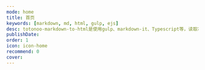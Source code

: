 ```yaml
---
mode: home
title: 首页
keywords: [markdown, md, html, gulp, ejs]
desc: totonoo-markdown-to-html是使用gulp、markdown-it、Typescript等，读取本地markdown文档生成静态网站。带通用的seo属性，并能通过关键字生成tag列表界面，且可搜索可分页。还提供文集模式。支持中文目录转成拼音目录。
publishDate: 
order: 1
icon: icon-home
recommend: 0
cover: 
---
```

